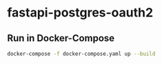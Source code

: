 # fastapi-postgres-oauth2

## Run in Docker-Compose 
```bash
docker-compose -f docker-compose.yaml up --build
```
